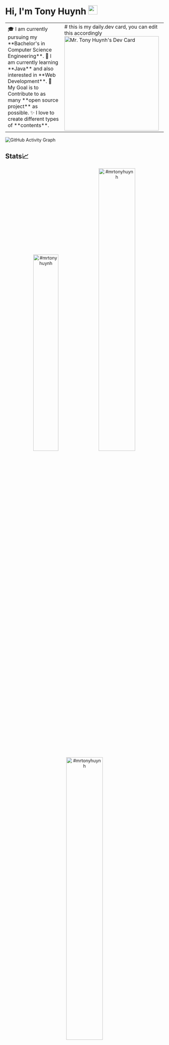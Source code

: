 
# Hi, I'm Tony Huynh <img src="https://github.com/TheDudeThatCode/TheDudeThatCode/blob/master/Assets/Hi.gif" width="29px">

<table>
<tr>
  <td valign="center">
    🎓 I am currently pursuing my **Bachelor's in Computer Science Engineering**.
    🌱 I am currently learning **Java** and also interested in **Web Development**.
    🎯 My Goal is to Contribute to as many **open source project** as possible.
    ✨ I love to create different types of **contents**.
<td >
# this is my daily.dev card, you can edit this accordingly
    <a href="https://app.daily.dev/Astrodevil"><img src="https://api.daily.dev/devcards/81fef2c2311f4739a063dbde61b40fe2.png?r=1fr" width="300" alt="Mr. Tony Huynh's Dev Card"/></a>
  </td>

</tr>
</table>

![GitHub Activity Graph](https://activity-graph.herokuapp.com/graph?username=#mrtonyhuynh&theme=dracula&hide_border=true)


## Stats📈
<p align="center">
<img width="40%" src="https://github-readme-stats.vercel.app/api/top-langs?username=#mrtonyhuynh&show_icons=true&theme=dracula&title_color=ff8000&text_color=ffffff&bg_color=6a6a6a&locale=en&layout=compact&hide_border=true" alt="#mrtonyhuynh" /> 
<img width="48%" src="https://github-readme-stats.vercel.app/api?username=#mrtonyhuynh&show_icons=true&theme=dracula&title_color=ff8000&text_color=ffffff&bg_color=6a6a6a&locale=en&hide_border=true" alt="#mrtonyhuynh" />
<img width="48%" src="https://github-readme-streak-stats.herokuapp.com/?user=#mrtonyhuynh&theme=highcontrast&hide_border=true" alt="#mrtonyhuynh" />
</p>
